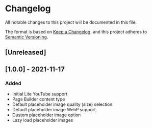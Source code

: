 # Changelog
All notable changes to this project will be documented in this file.

The format is based on [Keep a Changelog](https://keepachangelog.com/en/1.0.0/),
and this project adheres to [Semantic Versioning](https://semver.org/spec/v2.0.0.html).

## [Unreleased]

## [1.0.0] - 2021-11-17
### Added
* Initial Lite YouTube support
* Page Builder content type
* Default placeholder image quality (size) selection
* Default placeholder image WebP support
* Custom placeholder image option
* Lazy load placeholder images
